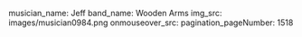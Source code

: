 musician_name: Jeff
band_name: Wooden Arms
img_src: images/musician0984.png
onmouseover_src: 
pagination_pageNumber: 1518